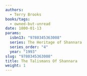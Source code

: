```yaml
---
authors:
  - Terry Brooks
books/tags:
  - owned-but-unread
date: 1800-01-13
params:
  isbn13: "9780345363008"
  series: The Heritage of Shannara
  series_order: "4"
  year: "1993"
slug: "9780345363008"
title: The Talismans Of Shannara
weight: 1
---
```


<!--more-->
